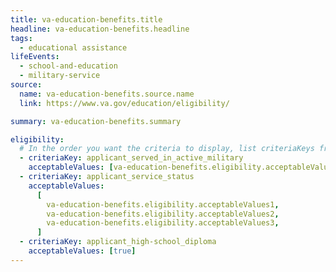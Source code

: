 ```yaml
---
title: va-education-benefits.title
headline: va-education-benefits.headline
tags:
  - educational assistance
lifeEvents:
  - school-and-education
  - military-service
source:
  name: va-education-benefits.source.name
  link: https://www.va.gov/education/eligibility/

summary: va-education-benefits.summary

eligibility:
  # In the order you want the criteria to display, list criteriaKeys from the csv here, each followed by a comma-separated list of which values indicate eligibility for that criteria. Wrap individual values in quotes if they have inner commas.
  - criteriaKey: applicant_served_in_active_military
    acceptableValues: [va-education-benefits.eligibility.acceptableValues]
  - criteriaKey: applicant_service_status
    acceptableValues:
      [
        va-education-benefits.eligibility.acceptableValues1,
        va-education-benefits.eligibility.acceptableValues2,
        va-education-benefits.eligibility.acceptableValues3,
      ]
  - criteriaKey: applicant_high-school_diploma
    acceptableValues: [true]
---
```

